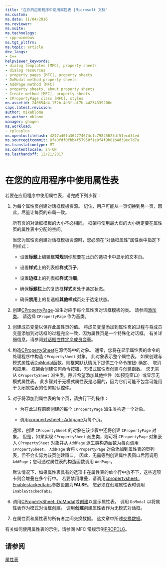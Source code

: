 ```yaml
---
title: "在你的应用程序中使用属性表 |Microsoft 文档"
ms.custom: 
ms.date: 11/04/2016
ms.reviewer: 
ms.suite: 
ms.technology:
- cpp-windows
ms.tgt_pltfrm: 
ms.topic: article
dev_langs:
- C++
helpviewer_keywords:
- dialog templates [MFC], property sheets
- dialog resources
- property pages [MFC], property sheets
- DoModal method property sheets
- AddPage method [MFC]
- property sheets, about property sheets
- Create method [MFC], property sheets
- CPropertyPage class [MFC], styles
ms.assetid: 240654d4-152b-4e3f-af7b-44234339206e
caps.latest.revision: 
author: mikeblome
ms.author: mblome
manager: ghogen
ms.workload:
- cplusplus
ms.openlocfilehash: 4247a40fa364774674c1c79845625df51ecd34ed
ms.sourcegitcommit: 8fa8fdf0fbb4f57950f1e8f4f9b81b4d39ec7d7a
ms.translationtype: MT
ms.contentlocale: zh-CN
ms.lasthandoff: 12/21/2017
---
```

# <a name="using-property-sheets-in-your-application"></a>在您的应用程序中使用属性表
若要在应用程序中使用属性表，请完成下列步骤：  
  
1.  为每个属性页创建对话框模板资源。 记住，用户可能从一页切换到另一页，因此，尽量让每页的布局一致。  
  
     所有页的对话框模板的大小不必相同。 框架将使用最大页的大小确定要在属性页的属性表中分配的空间。  
  
     当您为属性页创建对话框模板资源时，您必须在“对话框属性”属性表中指定下列样式：  
  
    -   设置**标题**上编辑框**常规**到你想要在此页的选项卡中显示的文本页。  
  
    -   设置**样式**上的列表框**样式**页**子**。  
  
    -   设置**边框**上的列表框**样式**页**细**。  
  
    -   确保**标题栏**上的复选框**样式**页处于选定状态。  
  
    -   确保**禁用**上的复选框**其他样式**页处于选定状态。  
  
2.  创建[CPropertyPage](../mfc/reference/cpropertypage-class.md)-派生对应于每个属性页对话框模板的类。 请参阅[添加类](../ide/adding-a-class-visual-cpp.md)。 请选择 `CPropertyPage` 作为基类。  
  
3.  创建成员变量以保存此属性页的值。 将成员变量添加到属性页的过程与将成员变量添加到对话框的过程完全一致，因为属性页是一个特殊化对话框。 有关详细信息，请参阅[对话框控件定义成员变量](../windows/defining-member-variables-for-dialog-controls.md)。  
  
4.  构造[CPropertySheet](../mfc/reference/cpropertysheet-class.md)在源代码中的对象。 通常，您将在显示属性表的命令的处理程序中构造 `CPropertySheet` 对象。 此对象表示整个属性表。 如果创建与模式属性表[DoModal](../mfc/reference/cpropertysheet-class.md#domodal)函数，则框架默认情况下提供三个命令按钮: 确定、 取消和应用。 框架会创建任何命令按钮，无模式属性表创建与[创建](../mfc/reference/cpropertysheet-class.md#create)函数。 您无需从 `CPropertySheet` 派生类，除非希望添加其他控件（如预览窗口）或显示无模式属性表。 此步骤对于无模式属性表是必需的，因为它们可能不包含可能用于关闭属性表的任何默认控件。  
  
5.  对于将添加到属性表的每个页，请执行下列操作：  
  
    -   为在此过程前面创建的每个 `CPropertyPage` 派生类构造一个对象。  
  
    -   调用[cpropertysheet:: Addpage](../mfc/reference/cpropertysheet-class.md#addpage)为每个页。  
  
     通常，创建 `CPropertySheet` 的对象在该步骤中还将创建 `CPropertyPage` 对象。 但是，如果实现 `CPropertySheet` 派生类，则可将 `CPropertyPage` 对象嵌入 `CPropertySheet` 对象并从 `AddPage` 派生类构造函数为每页调用 `CPropertySheet`。 `AddPage` 会将 `CPropertyPage` 对象添加到属性表的页列表，但不会实际为该页创建窗口。 因此，无需等到创建属性表窗口后再调用 `AddPage`；您可通过属性表的构造函数调用 `AddPage`。  
  
     默认情况下，如果属性表具有的选项卡在属性表的单个行中放不下，这些选项卡则会堆叠在多个行中。 若要禁用堆叠，请调用[cpropertysheet:: Enablestackedtabs](../mfc/reference/cpropertysheet-class.md#enablestackedtabs)参数设置为**FALSE**。 您必须在创建属性表时调用 `EnableStackedTabs`。  
  
6.  调用[CPropertySheet::DoModal](../mfc/reference/cpropertysheet-class.md#domodal)或[创建](../mfc/reference/cpropertysheet-class.md#create)以显示属性表。 调用 `DoModal` 以将属性表作为模式对话框创建。 调用**创建**创建属性表作为无模式对话框。  
  
7.  在属性页和属性表的所有者之间交换数据。 这文章中所述[交换数据](../mfc/exchanging-data.md)。  
  
 有关如何使用属性表的示例，请参阅 MFC 常规示例[PROPDLG](../visual-cpp-samples.md)。  
  
## <a name="see-also"></a>请参阅  
 [属性表](../mfc/property-sheets-mfc.md)

